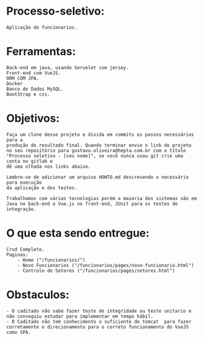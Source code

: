 # Processo-seletivo:
	Aplicação de funcionarios.

# Ferramentas:

	Back-end em java, usando Servelet com jersey.
	Front-end com VueJS.
	ORM COM JPA.
	Docker
	Banco de Dados MySQL.
	BootStrap e css.

# Objetivos:

	Faça um clone desse projeto e divida em commits os passos necessários para a
	produção do resultado final. Quando terminar envie o link do projeto no seu repositório para gustavo.oliveira@hepta.com.br com o título "Processo seletivo - [seu nome]", se você nunca usou git crie uma conta no gitlab e 
	dê uma olhada nos links abaixo.

	Lembre-se de adicionar um arquivo HOWTO.md descrevendo o necessário para execução 
	da aplicação e dos testes.  

	Trabalhamos com várias tecnologias porém a maioria dos sistemas são em Java no back-end e Vue.js no front-end, JUnit para os testes de integração.

# O que esta sendo entregue:

	Crud Completo.
	Paginas:
		- Home ("/funcionarios/")
		- Novo Funcionarios ("/funcionarios/pages/novo-funcionario.html")
		- Controle de Setores ("/funcionarios/pages/setores.html")

# Obstaculos:

	- O caditado não sabe fazer teste de integridade ou teste unitario e não conseguiu estudar para implementar em tempo hábil.
	- O Caditado não tem conhecimento o suficiente de tomcat  para fazer corretamente o direcionamento para o correto funcionamento do VueJS como SPA.